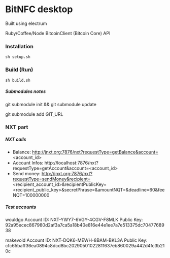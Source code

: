 # BitNFC desktop

Built using electrum

Ruby/Coffee/Node BitcoinClient (Bitcoin Core) API

### Installation

    sh setup.sh

### Build (Run)

    sh build.sh



##### Submodules notes

   git submodule init && git submodule update

   git submodule add GIT_URL



### NXT part

##### NXT calls

 - Balance: http://jnxt.org:7876/nxt?requestType=getBalance&account=<account_id>
 - Account Infos: http://localhost:7876/nxt?requestType=getAccount&account=<account_id>
 - Send money: http://jnxt.org:7876/nxt?requestType=sendMoney&recipient=<recipient_account_id>&recipientPublicKey=<recipient_public_key>&secretPhrase=<phrase>&amountNQT=<amount>&deadline=60&feeNQT=100000000


##### Test accounts

wouldgo
Account ID:    NXT-YWY7-6VGY-4CGV-F8MLK
Public Key:    92a95ecec867980d2af3a7ca5a18b40e816e44e1ee7a7e513375dc7047768938

makevoid
Account ID:    NXT-DQK6-MEWH-8BAM-BKL3A
Public Key:    cfc65baff36ea0894c8dcd8bc20290501022811637eb860029a442d4fc3b210c
